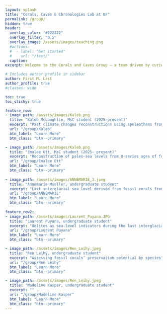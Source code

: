 ```yaml
---
layout: splash
title: "Corals, Caves & Chronologies Lab at UF"
permalink: /group/
hidden: true
header:
  overlay_color: "#222222"
  overlay_filter: "0.5"
  overlay_image: /assets/images/teaching.png
  #actions:
  #  - label: "Get started"
  #    url: "/test/"
  caption:
excerpt: Welcome to the Corals and Caves Group — a team driven by curiosity about Earth’s past. We explore records preserved in fossil corals and cave deposits to better understand longterm change[...]  

# Includes author profile in sidebar
author: First M. Last
author_profile: true
#classes: wide

toc: true
toc_sticky: true  

feature_row:
- image_path: /assets/images/Kaleb.png
  title: "Kaleb McLaughlin, MsC student (2025-present)"
  excerpt: "Past climate changes reconstructions using speleothems from the Yucatán Peninsula."
  url: "/group/Kaleb"
  btn_label: "Learn More"
  btn_class: "btn--primary"

- image_path: /assets/images/Kaleb.png
  title: "Emalee Ott, MsC student (2025- present)"
  excerpt: "Reconstruction of paleo-sea levels from U-series ages of fossil coral reefs"
  url: "/group/Emalee Ott"
  btn_label: "Learn More"
  btn_class: "btn--primary"
  
- image_path: /assets/images/ANNEMARIE_3.jpeg
  title: "Annemarie Mueller, undergraduate student"
  excerpt: "Last interglacial sea level derived from fossil corals from Hawaii (Honor thesis)."
  url: "/group/ANNEMARIE"
  btn_label: "Learn More"
  btn_class: "btn--primary"
  
feature_row2:
- image_path: /assets/images/Laurent_Puyana.JPG
  title: "Laurent Puyana, undergraduate student"
  excerpt: "Oolites as sea-level indicators during the last interglacial (Honor thesis)"
  url: "/group/Laurent Puyana"
  btn_label: "Learn More"
  btn_class: "btn--primary"

- image_path: /assets/images/Ren_Leihy.jpeg
  title: "Ren Leihy, undergraduate student"
  excerpt: "Assessing fossil corals’ preservation potential by species"
  url: "/group/Ren Leihy"
  btn_label: "Learn More"
  btn_class: "btn--primary"

- image_path: /assets/images/Ren_Leihy.jpeg
  title: "Madeline Kasper, undergraduate student"
  excerpt: ""
  url: "/group/Madeline Kasper"
  btn_label: "Learn More"
  btn_class: "btn--primary"
---
```

